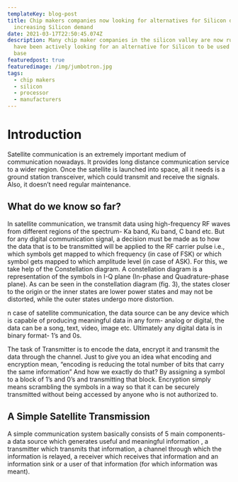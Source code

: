 ```yaml
---
templateKey: blog-post
title: Chip makers companies now looking for alternatives for Silicon due to
  increasing Silicon demand
date: 2021-03-17T22:50:45.074Z
description: Many chip maker companies in the silicon valley are now rumored to
  have been actively looking for an alternative for Silicon to be used a chip
  base
featuredpost: true
featuredimage: /img/jumbotron.jpg
tags:
  - chip makers
  - silicon
  - processor
  - manufacturers
---
```

# Introduction

Satellite communication is an extremely important medium of communication nowadays. It provides long distance communication service to a wider region. Once the satellite is launched into space, all it needs is a ground station transceiver, which could transmit and receive the signals. Also, it doesn’t need regular maintenance.

## What do we know so far?

In satellite communication, we transmit data using high-frequency RF waves from different regions of the spectrum- Ka band, Ku band, C band etc. But for any digital communication signal, a decision must be made as to how the data that is to be transmitted will be applied to the RF carrier pulse i.e., which symbols get mapped to which frequency (in case of FSK) or which symbol gets mapped to which amplitude level (in case of ASK). For this, we take help of the Constellation diagram. A constellation diagram is a representation of the symbols in I-Q plane (In-phase and Quadrature-phase plane). As can be seen in the constellation diagram (fig. 3), the states closer to the origin or the inner states are lower power states and may not be distorted, while the outer states undergo more distortion.

n case of satellite communication, the data source can be any device which is capable of producing meaningful data in any form- analog or digital, the data can be a song, text, video, image etc. Ultimately any digital data is in binary format- 1’s and 0s.

The task of Transmitter is to encode the data, encrypt it and transmit the data through the channel. Just to give you an idea what encoding and encryption mean, “encoding is reducing the total number of bits that carry the same information” And how we exactly do that? By assigning a symbol to a block of 1’s and 0’s and transmitting that block. Encryption simply means scrambling the symbols in a way so that it can be securely transmitted without being accessed by anyone who is not authorized to.

## A Simple Satellite Transmission

A simple communication system basically consists of 5 main components- a data source which generates useful and meaningful information , a transmitter which transmits that information, a channel through which the information is relayed, a receiver which receives that information and an information sink or a user of that information (for which information was meant).